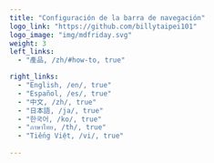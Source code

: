 ```yaml
---
title: "Configuración de la barra de navegación"
logo_link: "https://github.com/billytaipei101"
logo_image: "img/mdfriday.svg"
weight: 3
left_links:
  - "產品, /zh/#how-to, true"

right_links:
  - "English, /en/, true"
  - "Español, /es/, true"
  - "中文, /zh/, true"
  - "日本語, /ja/, true"
  - "한국어, /ko/, true"
  - "ภาษาไทย, /th/, true"
  - "Tiếng Việt, /vi/, true"
  
---
```


